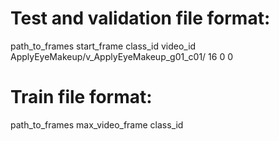 # Test and validation file format: 
path_to_frames start_frame class_id video_id
ApplyEyeMakeup/v_ApplyEyeMakeup_g01_c01/ 16 0 0
# Train file format: 
path_to_frames max_video_frame class_id 
